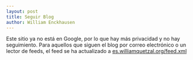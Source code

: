 ```yaml
---
layout: post
title: Seguir Blog
author: William Enckhausen
---
```


Este sitio ya no está en Google, por lo que hay más privacidad y no hay seguimiento. Para aquellos que siguen el blog por correo electrónico o un lector de feeds, el feed se ha actualizado a <a href="http://www.es.williamquetzal.org/feed.xml">es.williamquetzal.org/feed.xml</a>
